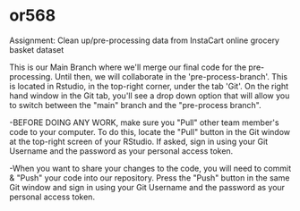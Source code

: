 # or568
Assignment: Clean up/pre-processing data from InstaCart online grocery basket dataset

This is our Main Branch where we'll merge our final code for the pre-processing. Until then, we will collaborate in the 'pre-process-branch'. This is located in Rstudio, in the top-right corner, under the tab 'Git'. On the right hand window in the Git tab, you'll see a drop down option that will allow you to switch between the "main" branch and the "pre-process branch". 


-BEFORE DOING ANY WORK, make sure you "Pull" other team member's code to your computer. To do this, locate the "Pull" button in the Git window at the top-right screen of your RStudio. If asked, sign in using your Git Username and the password as your personal access token.

-When you want to share your changes to the code, you will need to commit & "Push" your code into our repository. Press the "Push" button in the same Git window and sign in using your Git Username and the password as your personal access token.



